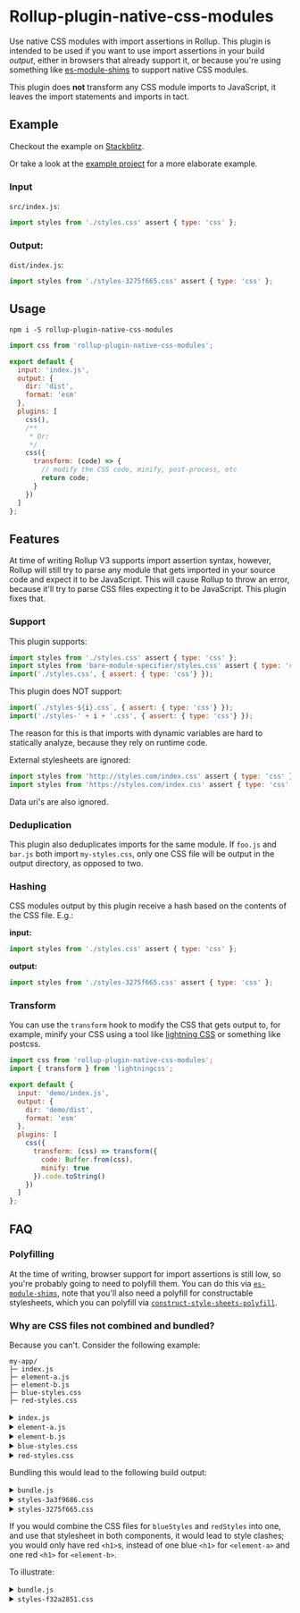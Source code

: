 # Rollup-plugin-native-css-modules

Use native CSS modules with import assertions in Rollup. This plugin is intended to be used if you want to use import assertions in your build _output_, either in browsers that already support it, or because you're using something like [es-module-shims](https://github.com/guybedford/es-module-shims) to support native CSS modules. 

This plugin does **not** transform any CSS module imports to JavaScript, it leaves the import statements and imports in tact.

## Example

Checkout the example on [Stackblitz](https://stackblitz.com/edit/rollup-repro-fbdojc).

Or take a look at the [example project](https://github.com/thepassle/css-example-project) for a more elaborate example.

### Input

`src/index.js`:
```js
import styles from './styles.css' assert { type: 'css' };
```

### Output:

`dist/index.js`:
```js
import styles from './styles-3275f665.css' assert { type: 'css' };
```

## Usage

```
npm i -S rollup-plugin-native-css-modules
```

```js
import css from 'rollup-plugin-native-css-modules';

export default {
  input: 'index.js',
  output: {
    dir: 'dist',
    format: 'esm'
  },
  plugins: [
    css(),
    /**
     * Or:
     */
    css({
      transform: (code) => {
        // modify the CSS code, minify, post-process, etc
        return code;
      }
    })
  ]
};
```

## Features

At time of writing Rollup V3 supports import assertion syntax, however, Rollup will still try to parse any module that gets imported in your source code and expect it to be JavaScript. This will cause Rollup to throw an error, because it'll try to parse CSS files expecting it to be JavaScript. This plugin fixes that.

### Support

This plugin supports:

```js
import styles from './styles.css' assert { type: 'css' };
import styles from 'bare-module-specifier/styles.css' assert { type: 'css' };
import('./styles.css', { assert: { type: 'css'} });
```

This plugin does NOT support:
```js
import(`./styles-${i}.css`, { assert: { type: 'css'} });
import('./styles-' + i + '.css', { assert: { type: 'css'} });
```

The reason for this is that imports with dynamic variables are hard to statically analyze, because they rely on runtime code.

External stylesheets are ignored:
```js
import styles from 'http://styles.com/index.css' assert { type: 'css' };
import styles from 'https://styles.com/index.css' assert { type: 'css' };
```

Data uri's are also ignored.

### Deduplication

This plugin also deduplicates imports for the same module. If `foo.js` and `bar.js` both import `my-styles.css`, only one CSS file will be output in the output directory, as opposed to two.

### Hashing

CSS modules output by this plugin receive a hash based on the contents of the CSS file. E.g.:

**input:**
```js
import styles from './styles.css' assert { type: 'css' };
```

**output:**
```js
import styles from './styles-3275f665.css' assert { type: 'css' };
```

### Transform

You can use the `transform` hook to modify the CSS that gets output to, for example, minify your CSS using a tool like [lightning CSS](https://lightningcss.dev/docs.html) or something like postcss.


```js
import css from 'rollup-plugin-native-css-modules';
import { transform } from 'lightningcss';

export default {
  input: 'demo/index.js',
  output: {
    dir: 'demo/dist',
    format: 'esm'
  },
  plugins: [
    css({
      transform: (css) => transform({
        code: Buffer.from(css),
        minify: true
      }).code.toString()
    })
  ]
};
```


## FAQ

### Polyfilling

At the time of writing, browser support for import assertions is still low, so you're probably going to need to polyfill them. You can do this via [`es-module-shims`](https://github.com/guybedford/es-module-shims), note that you'll also need a polyfill for constructable stylesheets, which you can polyfill via [`construct-style-sheets-polyfill`](https://www.npmjs.com/package/construct-style-sheets-polyfill).

### Why are CSS files not combined and bundled?

Because you can't. Consider the following example:

```
my-app/
├─ index.js
├─ element-a.js
├─ element-b.js
├─ blue-styles.css
├─ red-styles.css
```

<details>
<summary><code>index.js</code></summary>

```js
import './element-a.js';
import './element-b.js';
```
</details>

<details>
<summary><code>element-a.js</code></summary>

```js
import blueStyles from './blue-styles.css' assert { type: 'css' };

class ElementA extends HTMLElement {
  constructor() {
    super();
    this.attachShadow({ mode: 'open' });
    this.shadowRoot.adoptedStyleSheets = [blueStyles];
  }

  connectedCallback() {
    this.shadowRoot.innerHTML = '<h1>blue</h1>';
  }
}

customElements.define('element-a', ElementA);
```
</details>

<details>
<summary><code>element-b.js</code></summary>

```js
import redStyles from './red-styles.css' assert { type: 'css' };

class ElementB extends HTMLElement {
  constructor() {
    super();
    this.attachShadow({ mode: 'open' });
    this.shadowRoot.adoptedStyleSheets = [redStyles];
  }

  connectedCallback() {
    this.shadowRoot.innerHTML = '<h1>red</h1>';
  }
}

customElements.define('element-b', ElementB);
```
</details>

<details>
<summary><code>blue-styles.css</code></summary>

```css
h1 {
  color: blue;
}
```
</details>

<details>
<summary><code>red-styles.css</code></summary>

```css
h1 {
  color: red;
}
```
</details>

Bundling this would lead to the following build output:

<details>
<summary><code>bundle.js</code></summary>

```js
import blueStyles from './styles-3275f665.css' assert { type: 'css' };
import redStyles from './styles-3a3f9686.css' assert { type: 'css' };

class ElementA extends HTMLElement {
  constructor() {
    super();
    this.attachShadow({ mode: 'open' });
    this.shadowRoot.adoptedStyleSheets = [blueStyles];
  }

  connectedCallback() {
    this.shadowRoot.innerHTML = '<h1>blue</h1>';
  }
}

customElements.define('element-a', ElementA);

class ElementB extends HTMLElement {
  constructor() {
    super();
    this.attachShadow({ mode: 'open' });
    this.shadowRoot.adoptedStyleSheets = [redStyles];
  }

  connectedCallback() {
    this.shadowRoot.innerHTML = '<h1>red</h1>';
  }
}

customElements.define('element-b', ElementB);
```
</details>

<details>
<summary><code>styles-3a3f9686.css</code></summary>

```css
h1 {
  color: red;
}
```
</details>

<details>
<summary><code>styles-3275f665.css</code></summary>

```css
h1 {
  color: blue;
}
```
</details>

If you would combine the CSS files for `blueStyles` and `redStyles` into one, and use that stylesheet in both components, it would lead to style clashes; you would only have red `<h1>`s, instead of one blue `<h1>` for `<element-a>` and one red `<h1>` for `<element-b>`.

To illustrate:

<details>
<summary><code>bundle.js</code></summary>

```js
import bundledStyles from './styles-f32a2851.css' assert { type: 'css' };

class ElementA extends HTMLElement {
  constructor() {
    super();
    this.attachShadow({ mode: 'open' });
    this.shadowRoot.adoptedStyleSheets = [bundledStyles];
  }

  connectedCallback() {
    this.shadowRoot.innerHTML = '<h1>blue</h1>';
  }
}

customElements.define('element-a', ElementA);

class ElementB extends HTMLElement {
  constructor() {
    super();
    this.attachShadow({ mode: 'open' });
    this.shadowRoot.adoptedStyleSheets = [bundledStyles];
  }

  connectedCallback() {
    this.shadowRoot.innerHTML = '<h1>red</h1>';
  }
}

customElements.define('element-b', ElementB);
```

</details>




<details>
<summary><code>styles-f32a2851.css</code></summary>

```css
h1 {
  color: blue;
}

h1 {
  color: red;
}
```

</details>